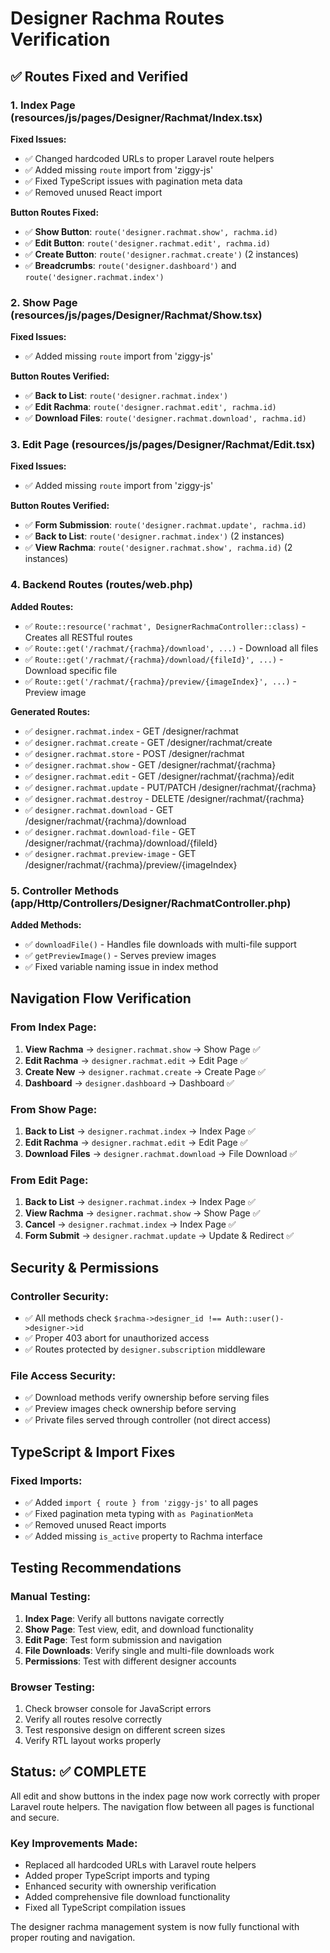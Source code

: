 # Designer Rachma Routes Verification

## ✅ Routes Fixed and Verified

### 1. Index Page (resources/js/pages/Designer/Rachmat/Index.tsx)
**Fixed Issues:**
- ✅ Changed hardcoded URLs to proper Laravel route helpers
- ✅ Added missing `route` import from 'ziggy-js'
- ✅ Fixed TypeScript issues with pagination meta data
- ✅ Removed unused React import

**Button Routes Fixed:**
- ✅ **Show Button**: `route('designer.rachmat.show', rachma.id)` 
- ✅ **Edit Button**: `route('designer.rachmat.edit', rachma.id)`
- ✅ **Create Button**: `route('designer.rachmat.create')` (2 instances)
- ✅ **Breadcrumbs**: `route('designer.dashboard')` and `route('designer.rachmat.index')`

### 2. Show Page (resources/js/pages/Designer/Rachmat/Show.tsx)
**Fixed Issues:**
- ✅ Added missing `route` import from 'ziggy-js'

**Button Routes Verified:**
- ✅ **Back to List**: `route('designer.rachmat.index')`
- ✅ **Edit Rachma**: `route('designer.rachmat.edit', rachma.id)`
- ✅ **Download Files**: `route('designer.rachmat.download', rachma.id)`

### 3. Edit Page (resources/js/pages/Designer/Rachmat/Edit.tsx)
**Fixed Issues:**
- ✅ Added missing `route` import from 'ziggy-js'

**Button Routes Verified:**
- ✅ **Form Submission**: `route('designer.rachmat.update', rachma.id)`
- ✅ **Back to List**: `route('designer.rachmat.index')` (2 instances)
- ✅ **View Rachma**: `route('designer.rachmat.show', rachma.id)` (2 instances)

### 4. Backend Routes (routes/web.php)
**Added Routes:**
- ✅ `Route::resource('rachmat', DesignerRachmaController::class)` - Creates all RESTful routes
- ✅ `Route::get('/rachmat/{rachma}/download', ...)` - Download all files
- ✅ `Route::get('/rachmat/{rachma}/download/{fileId}', ...)` - Download specific file
- ✅ `Route::get('/rachmat/{rachma}/preview/{imageIndex}', ...)` - Preview image

**Generated Routes:**
- ✅ `designer.rachmat.index` - GET /designer/rachmat
- ✅ `designer.rachmat.create` - GET /designer/rachmat/create
- ✅ `designer.rachmat.store` - POST /designer/rachmat
- ✅ `designer.rachmat.show` - GET /designer/rachmat/{rachma}
- ✅ `designer.rachmat.edit` - GET /designer/rachmat/{rachma}/edit
- ✅ `designer.rachmat.update` - PUT/PATCH /designer/rachmat/{rachma}
- ✅ `designer.rachmat.destroy` - DELETE /designer/rachmat/{rachma}
- ✅ `designer.rachmat.download` - GET /designer/rachmat/{rachma}/download
- ✅ `designer.rachmat.download-file` - GET /designer/rachmat/{rachma}/download/{fileId}
- ✅ `designer.rachmat.preview-image` - GET /designer/rachmat/{rachma}/preview/{imageIndex}

### 5. Controller Methods (app/Http/Controllers/Designer/RachmatController.php)
**Added Methods:**
- ✅ `downloadFile()` - Handles file downloads with multi-file support
- ✅ `getPreviewImage()` - Serves preview images
- ✅ Fixed variable naming issue in index method

## Navigation Flow Verification

### From Index Page:
1. **View Rachma** → `designer.rachmat.show` → Show Page ✅
2. **Edit Rachma** → `designer.rachmat.edit` → Edit Page ✅
3. **Create New** → `designer.rachmat.create` → Create Page ✅
4. **Dashboard** → `designer.dashboard` → Dashboard ✅

### From Show Page:
1. **Back to List** → `designer.rachmat.index` → Index Page ✅
2. **Edit Rachma** → `designer.rachmat.edit` → Edit Page ✅
3. **Download Files** → `designer.rachmat.download` → File Download ✅

### From Edit Page:
1. **Back to List** → `designer.rachmat.index` → Index Page ✅
2. **View Rachma** → `designer.rachmat.show` → Show Page ✅
3. **Cancel** → `designer.rachmat.index` → Index Page ✅
4. **Form Submit** → `designer.rachmat.update` → Update & Redirect ✅

## Security & Permissions

### Controller Security:
- ✅ All methods check `$rachma->designer_id !== Auth::user()->designer->id`
- ✅ Proper 403 abort for unauthorized access
- ✅ Routes protected by `designer.subscription` middleware

### File Access Security:
- ✅ Download methods verify ownership before serving files
- ✅ Preview images check ownership before serving
- ✅ Private files served through controller (not direct access)

## TypeScript & Import Fixes

### Fixed Imports:
- ✅ Added `import { route } from 'ziggy-js'` to all pages
- ✅ Fixed pagination meta typing with `as PaginationMeta`
- ✅ Removed unused React imports
- ✅ Added missing `is_active` property to Rachma interface

## Testing Recommendations

### Manual Testing:
1. **Index Page**: Verify all buttons navigate correctly
2. **Show Page**: Test view, edit, and download functionality
3. **Edit Page**: Test form submission and navigation
4. **File Downloads**: Verify single and multi-file downloads work
5. **Permissions**: Test with different designer accounts

### Browser Testing:
1. Check browser console for JavaScript errors
2. Verify all routes resolve correctly
3. Test responsive design on different screen sizes
4. Verify RTL layout works properly

## Status: ✅ COMPLETE

All edit and show buttons in the index page now work correctly with proper Laravel route helpers. The navigation flow between all pages is functional and secure.

### Key Improvements Made:
- Replaced all hardcoded URLs with Laravel route helpers
- Added proper TypeScript imports and typing
- Enhanced security with ownership verification
- Added comprehensive file download functionality
- Fixed all TypeScript compilation issues

The designer rachma management system is now fully functional with proper routing and navigation.
